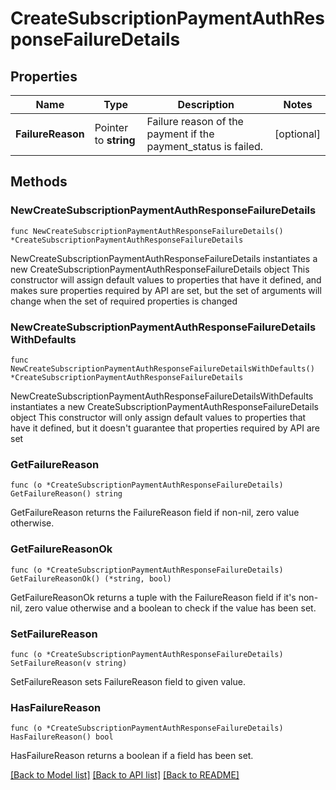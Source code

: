 # CreateSubscriptionPaymentAuthResponseFailureDetails

## Properties

Name | Type | Description | Notes
------------ | ------------- | ------------- | -------------
**FailureReason** | Pointer to **string** | Failure reason of the payment if the payment_status is failed. | [optional] 

## Methods

### NewCreateSubscriptionPaymentAuthResponseFailureDetails

`func NewCreateSubscriptionPaymentAuthResponseFailureDetails() *CreateSubscriptionPaymentAuthResponseFailureDetails`

NewCreateSubscriptionPaymentAuthResponseFailureDetails instantiates a new CreateSubscriptionPaymentAuthResponseFailureDetails object
This constructor will assign default values to properties that have it defined,
and makes sure properties required by API are set, but the set of arguments
will change when the set of required properties is changed

### NewCreateSubscriptionPaymentAuthResponseFailureDetailsWithDefaults

`func NewCreateSubscriptionPaymentAuthResponseFailureDetailsWithDefaults() *CreateSubscriptionPaymentAuthResponseFailureDetails`

NewCreateSubscriptionPaymentAuthResponseFailureDetailsWithDefaults instantiates a new CreateSubscriptionPaymentAuthResponseFailureDetails object
This constructor will only assign default values to properties that have it defined,
but it doesn't guarantee that properties required by API are set

### GetFailureReason

`func (o *CreateSubscriptionPaymentAuthResponseFailureDetails) GetFailureReason() string`

GetFailureReason returns the FailureReason field if non-nil, zero value otherwise.

### GetFailureReasonOk

`func (o *CreateSubscriptionPaymentAuthResponseFailureDetails) GetFailureReasonOk() (*string, bool)`

GetFailureReasonOk returns a tuple with the FailureReason field if it's non-nil, zero value otherwise
and a boolean to check if the value has been set.

### SetFailureReason

`func (o *CreateSubscriptionPaymentAuthResponseFailureDetails) SetFailureReason(v string)`

SetFailureReason sets FailureReason field to given value.

### HasFailureReason

`func (o *CreateSubscriptionPaymentAuthResponseFailureDetails) HasFailureReason() bool`

HasFailureReason returns a boolean if a field has been set.


[[Back to Model list]](../README.md#documentation-for-models) [[Back to API list]](../README.md#documentation-for-api-endpoints) [[Back to README]](../README.md)


